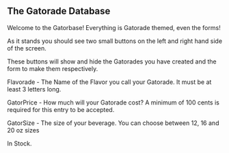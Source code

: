 ## The Gatorade Database

Welcome to the Gatorbase! Everything is Gatorade themed, even the forms!

As it stands you should see two small buttons on the left and right hand side of the screen.

These buttons will show and hide the Gatorades you have created and the form to make them respectively.

Flavorade - The Name of the Flavor you call your Gatorade. It must be at least 3 letters long. 

GatorPrice - How much will your Gatorade cost? A minimum of 100 cents is required for this entry to be accepted. 

GatorSize - The size of your beverage. You can choose between 12, 16 and 20 oz sizes

In Stock.

